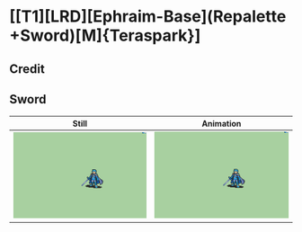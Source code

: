 # [\[T1\]\[LRD\]\[Ephraim-Base\]\(Repalette +Sword\)\[M\]{Teraspark}]

## Credit


	
## Sword

| Still | Animation |
| :---: | :-------: |
| ![Sword still](./Sword_000.png) | ![Sword animation](./Sword.gif) |
